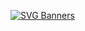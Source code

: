 [![SVG Banners](https://svg-banners.vercel.app/api?type=typeWriter&text1=Hi%20👋,%20I'm%20Federico%20👨‍💻&width=400&height=200)](https://github.com/federi95)
